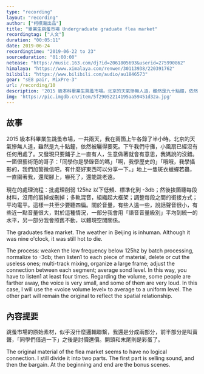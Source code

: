 ```yaml
---
type: "recording"
layout: "recording"
author: ["柯棋瀚出品"]
title: "畢業生跳蚤市場 Undergraduate graduate flea market"
recordingtag: ["人文"]
duration: "00:05:11"
date: 2019-06-24
recordingtime: "2019-06-22 to 23"
sourceduration: "01:00:00"
netease: "https://music.163.com/dj?id=2061805693&userid=275990862"
himalaya: "https://www.ximalaya.com/renwen/30113938/220391762"
bilibili: "https://www.bilibili.com/audio/au1846573"
gear: "sE8 pair, MixPre-3"
url: /recording/10
description: '2015 級本科畢業生跳蚤市場。北京的天氣慘無人道，雖然是九十點鐘，依然被曬得要死。'
img: 'https://pic.imgdb.cn/item/5f29052214195aa59451d32a.jpg'
---
```


## 故事

2015 級本科畢業生跳蚤市場，一共兩天，我在兩箇上午各錄了半小時。北京的天氣慘無人道，雖然是九十點鐘，依然被曬得要死。下午我們守攤，小風扇已經沒有任何用處了。又發現只要鋪子上一直有人，生意做著就會有意思，我媽說的沒錯。一箇很藝術笵的哥子：「同學你是學錄音的嗎」「啊，我學歷史的」「哦哦，我學攝影的，我們加箇微信吧，有什麼好東西可以分享一下。」地上一隻斑衣蠟蟬若蟲，一直圍著我，還爬腳上，嚇死了，還能跳老遠。

現在的處理流程：批處理削弱 125hz 以下低頻、標準化到 -3db；然後挨箇聽每段材料，沒用的翦掉或刪掉；多軌混音，組織起大框架；調整每段之間的銜接方式；平均電平。這樣一共至少要聽四徧。關於音量，有些人遠一些，說話聲音很小，有些近一點音量很大，對於這種情況，一部分我會用「語音音量級別」平均到統一的水平，另一部分我會照舊不動，以體現空閒關係。

The graduates flea market. The weather in Beijing is inhuman. Although it was nine o'clock, it was still hot to die.

The process: weaken the low frequency below 125hz by batch processing, normalize to -3db; then listen1 to each piece of material, delete or cut the useless ones; multi-track mixing, organize a large frame; adjust the connection between each segment; average sond level. In this way, you have to listen1 at least four times. Regarding the volume, some people are farther away, the voice is very small, and some of them are very loud. In this case, I will use the «voice volume level» to average to a uniform level. The other part will remain the original to reflect the spatial relationship.


## 內容提要

跳蚤市場的原始素材，似乎沒什麼邏輯聯繫，我還是分成兩部分，前半部分是叫賣聲，「同學們借過一下」之後是討價還價。開頭和末尾則是彩蛋了。

The original material of the flea market seems to have no logical connection. I still divide it into two parts. The first part is selling sound, and then the bargain. At the beginning and end are the bonus scenes.

